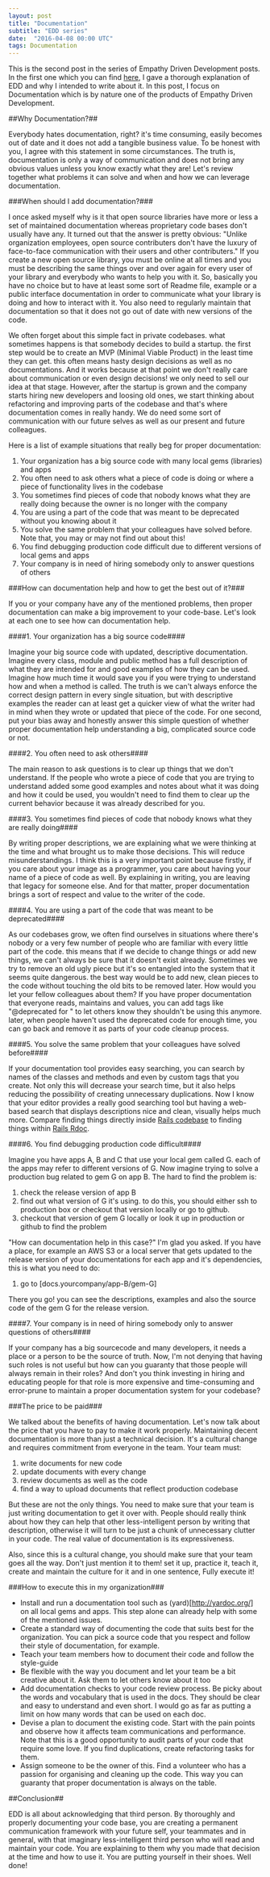 ```yaml
---
layout: post
title: "Documentation"
subtitle: "EDD series"
date:  "2016-04-08 00:00 UTC"
tags: Documentation
---
```


This is the second post in the series of Empathy Driven Development posts.
In the first one which you can find [here](http://sjahandideh.github.io/2015/03/08/edd.markdown),
I gave a thorough explanation of EDD and why I intended to write about it.
In this post, I focus on Documentation which is by nature one of the products of Empathy Driven Development.

##Why Documentation?##

Everybody hates documentation, right? it's time consuming, easily
becomes out of date and it does not add a tangible business value.
To be honest with you, I agree with this statement in some
circumstances. The truth is, documentation is only a way of
communication and does not bring any obvious values unless you know
exactly what they are!
Let's review together what problems it can solve and when and how we can leverage documentation.

###When should I add documentation?###

I once asked myself why is it that open source libraries have
more or less a set of maintained documentation whereas proprietary
code bases don't usually have any. It turned out that the answer is pretty obvious: "Unlike
organization employees, open source contributers don't have the luxury of
face-to-face communication with their users and other contributers."
If you create a new open source library, you must be online at all times
and you must be describing the same things over and over again for every
user of your library and everybody who wants to help you with it. So,
basically you have no choice but to have at least some sort of Readme file, example or
a public interface documentation in order to communicate what your library is doing and
how to interact with it. You also need to regularly maintain that documentation so that
it does not go out of date with new versions of the code.

We often forget about this simple fact in private codebases. what sometimes happens is that
somebody decides to build a startup. the first step would be to create
an MVP (Minimal Viable Product) in the least time they can get. this
often means hasty design decisions as well as no documentations. And it 
works because at that point we don't really care about communication or even design decisions!
we only need to sell our idea at that stage. However, after the startup is grown and the company starts hiring new developers and loosing
old ones, we start thinking about refactoring and improving parts of the codebase and that's where documentation comes in really handy.
We do need some sort of communication with our future selves as well as our present and future colleagues.

Here is a list of example situations that really beg for proper documentation:

  1. Your organization has a big source code with many local gems (libraries) and apps
  2. You often need to ask others what a piece of code is doing or where a piece of functionality lives in the codebase
  3. You sometimes find pieces of code that nobody knows what they are really doing because the owner is no longer with the company
  4. You are using a part of the code that was meant to be deprecated without you knowing about it
  5. You solve the same problem that your colleagues have solved before. Note that, you may or may not find out about this!
  6. You find debugging production code difficult due to different versions of local gems and apps
  7. Your company is in need of hiring somebody only to answer questions of others

###How can documentation help and how to get the best out of it?###

If you or your company have any of the mentioned problems, then proper documentation can make a big improvement to your code-base.
Let's look at each one to see how can documentation help.

####1. Your organization has a big source code####

Imagine your big source code with updated, descriptive documentation. Imagine every class, module and public method has a full
description of what they are intended for and good examples of how they can be used. Imagine how much time it would save you
if you were trying to understand how and when a method is called. The truth is we can't always enforce the correct design pattern
in every single situation, but with descriptive examples the reader can at least get a quicker view of what the writer had in mind
when they wrote or updated that piece of the code. For one second, put your bias away and honestly answer this simple question of 
whether proper documentation help understanding a big, complicated source code or not.

####2. You often need to ask others####

The main reason to ask questions is to clear up things that we don't understand. If the people who wrote a piece of code
that you are trying to understand added some good examples and notes about what it was doing and how it could be used, you wouldn't need
to find them to clear up the current behavior because it was already described for you.

####3. You sometimes find pieces of code that nobody knows what they are really doing####

By writing proper descriptions, we are explaining what we were thinking at the time and what brought us to make those decisions. This will
reduce misunderstandings. I think this is a very important point because firstly, if you care about your image as a programmer, you care
about having your name of a piece of code as well. By explaining in writing, you are leaving that legacy for someone else. And for that matter,
proper documentation brings a sort of respect and value to the writer of the code.

####4. You are using a part of the code that was meant to be deprecated####

As our codebases grow, we often find ourselves in situations where there's nobody or a very few number of people who are familiar with
every little part of the code. this means that if we decide to change things or add new things, we can't always be sure that it doesn't exist
already. Sometimes we try to remove an old ugly piece but it's so entangled into the system that it seems quite dangerous. the best way would
be to add new, clean pieces to the code without touching the old bits to be removed later. How would you let your fellow colleagues about them?
If you have proper documentation that everyone reads, maintains and values, you can add tags like "@deprecated for <new feature>" to let others
know they shouldn't be using this anymore. later, when people haven't used the deprecated code for enough time, you can go back and remove it
as parts of your code cleanup process.

####5. You solve the same problem that your colleagues have solved before####

If your documentation tool provides easy searching, you can search by names of the classes and methods and
even by custom tags that you create. Not only this will decrease your search time, but it also helps reducing
the possibility of creating unnecessary duplications. Now I know that your editor provides a really good
searching tool but having a web-based search that displays descriptions nice and clean, visually helps much more.
Compare finding things directly inside [Rails codebase](https://github.com/rails/rails) to finding things within
[Rails Rdoc](http://api.rubyonrails.org/).

####6. You find debugging production code difficult####

Imagine you have apps A, B and C that use your local gem called G. each of the apps may refer to different versions
of G. Now imagine trying to solve a production bug related to gem G on app B.
The hard to find the problem is:
1. check the release version of app B
2. find out what version of G it's using. to do this, you should either ssh to production box or checkout that version locally or go to github.
3. checkout that version of gem G locally or look it up in production or github to find the problem

"How can documentation help in this case?" I'm glad you asked. If you have a place, for example an AWS S3 or a local server that gets updated
to the release version of your documentations for each app and it's dependencies, this is what you need to do:
1. go to [docs.yourcompany/app-B/gem-G]

There you go! you can see the descriptions, examples and also the source code of the gem G for the release version.

####7. Your company is in need of hiring somebody only to answer questions of others####

If your company has a big sourcecode and many developers, it needs a place or a person to be the source of truth. Now, I'm
not denying that having such roles is not useful but how can you guaranty that those people will always remain in their roles?
And don't you think investing in hiring and educating people for that role is more expensive and time-consuming and error-prune
to maintain a proper documentation system for your codebase?

###The price to be paid###

We talked about the benefits of having documentation. Let's now talk about the price that you have to pay to make it work properly.
Maintaining decent documentation is more than just a technical decision. It's a cultural change and requires commitment from everyone
in the team. Your team must:

1. write documents for new code
2. update documents with every change
3. review documents as well as the code
4. find a way to upload documents that reflect production codebase

But these are not the only things. You need to make sure that your team is just writing documentation to get it over with. People should really think
about how they can help that other less-intelligent person by writing that description, otherwise it will turn to be just a chunk of unnecessary clutter
in your code. The real value of documentation is its expressiveness.

Also, since this is a cultural change, you should make sure that your team goes all the way. Don't just mention it to them! set it up, practice it,
teach it, create and maintain the culture for it and in one sentence, Fully execute it!

###How to execute this in my organization###

- Install and run a documentation tool such as (yard)[http://yardoc.org/] on all local gems and apps.
  This step alone can already help with some of the mentioned issues.
- Create a standard way of documenting the code that suits best for the organization. You can pick a 
  source code that you respect and follow their style of documentation, for example.
- Teach your team members how to document their code and follow the style-guide
- Be flexible with the way you document and let your team be a bit
  creative about it. Ask them to let others know about it too
- Add documentation checks to your code review process. Be picky about
  the words and vocabulary that is used in the docs. They should be
  clear and easy to understand and even short. I would go as far as
  putting a limit on how many words that can be used on each doc.
- Devise a plan to document the existing code. Start with the pain points and observe how
  it affects team communications and performance. Note that this is a good opportunity to audit
  parts of your code that require some love. If you find duplications, create refactoring tasks for them.
- Assign someone to be the owner of this. Find a volunteer who has a
  passion for organising and cleaning up the code. This way you can guaranty that proper documentation is
  always on the table.

##Conclusion##

EDD is all about acknowledging that third person. By thoroughly and properly documenting your code base,
you are creating a permanent communication framework with your future self, your teammates and in general,
with that imaginary less-intelligent third person who will read and maintain your code. You are explaining
to them why you made that decision at the time and how to use it. You are putting yourself in their shoes.
Well done!
